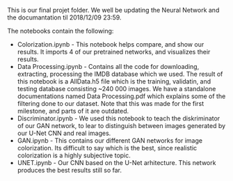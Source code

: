 This is our final projet folder. We well be updating the Neural Network and the documantation til 2018/12/09 23:59.

The notebooks contain the following:
- Colorization.ipynb - This notebook helps compare, and show our results. It imports 4 of our pretrained networks, and visualizes their results.
- Data Processing.ipynb - Contains all the code for downloading, extracting, processing the IMDB database which we used. The result of this notebook is a AllData.h5 file which is the training, validatin, and testing database consisting ~240 000 images. We have a standalone documentations named Data Processing.pdf which explains some of the filtering done to our dataset. Note that this was made for the first milestone, and parts of it are outdated.
- Discriminator.ipynb - We used this notebook to teach the diskriminator of our GAN network, to lear to distinguish between images generated by our U-Net CNN and real images.
- GAN.ipynb - This contains our different GAN networks for image colorization. Its difficult to say which is the best, since realistic colorization is a highly subjective topic.
- UNET.ipynb - Our CNN based on the U-Net arhitecture. This network produces the best results still so far.
